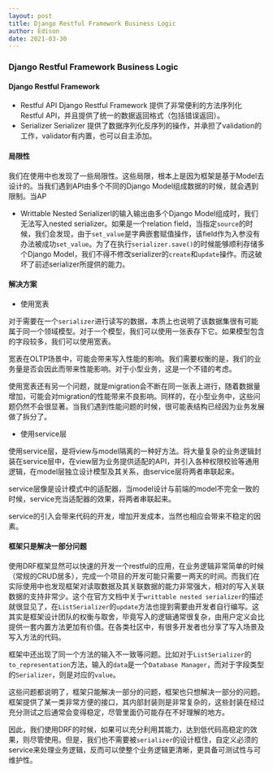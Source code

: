 ```yaml
---
layout: post
title: Django Restful Framework Business Logic
author: Edison
date: 2021-03-30
---
```


### Django Restful Framework Business Logic 
#### Django Restful Framework 
- Restful API
Django Restful Framework 提供了非常便利的方法序列化Restful API，并且提供了统一的数据返回格式（包括错误返回）。
- Serializer
Serializer 提供了数据序列化反序列的操作，并承担了validation的工作，validator有内置，也可以自主添加。

#### 局限性
我们在使用中也发现了一些局限性。这些局限，根本上是因为框架是基于Model去设计的。当我们遇到API由多个不同的Django Model组成数据的时候，就会遇到限制。当AP
- Writtable Nested SerializerI的输入输出由多个Django Model组成时，我们无法写入nested serializer。如果是一个relation field，当指定```source```的时候，我们会发现，由于```set_value```是字典嵌套赋值操作，该field作为入参没有办法被成功```set_value```。为了在执行```serializer.save()```的时候能够顺利存储多个Django Model，我们不得不修改serializer的```create```和```update```操作。而这破坏了前述serializer所提供的能力。

#### 解决方案

- 使用宽表

对于需要在一个```serializer```进行读写的数据，本质上也说明了该数据集很有可能属于同一个领域模型。对于一个模型，我们可以使用一张表存下它。如果模型包含的字段较多，我们可以使用宽表。

宽表在OLTP场景中，可能会带来写入性能的影响。我们需要权衡的是，我们的业务量是否会因此而带来性能影响。对于小型业务，这是一个不错的考虑。

使用宽表还有另一个问题，就是migration会不断在同一张表上进行，随着数据量增加，可能会对migration的性能带来不良影响。同样的，在小型业务中，这些问题仍然不会很显著。当我们遇到性能问题的时候，很可能表结构已经因为业务发展做了拆分了。

- 使用service层

使用service层，是将view与model隔离的一种好方法。将大量复杂的业务逻辑封装在service层中，在view层为业务提供适配的API，并引入各种权限校验等通用逻辑，在model层独立设计模型及其关系，由service层将两者串联起来。

service层像是设计模式中的适配器，当model设计与前端的model不完全一致的时候，service充当适配器的效果，将两者串联起来。

service的引入会带来代码的开发，增加开发成本，当然也相应会带来不稳定的因素。

#### 框架只是解决一部分问题

使用DRF框架显然可以快速的开发一个restful的应用，在业务逻辑非常简单的时候（常规的CRUD居多），完成一个项目的开发可能只需要一两天的时间。而我们在实际使用中也发现框架对读取数据及其关联数据的能力非常强大，相对的写入关联数据的支持非常少。这个在官方文档中关于```writtable nested serializer```的描述就很显见了，在```ListSerializer```的```update```方法也提到需要由开发者自行编写。这其实是框架设计团队的权衡与取舍，毕竟写入的逻辑通常很复杂，由用户定义会比提供一套内置方法更加有价值。在各类社区中，有很多开发者也分享了写入场景及写入方法的代码。

框架中还出现了同一个方法的输入不一致等问题。比如对于```ListSerializer```的```to_representation```方法，输入的```data```是一个```Database Manager```，而对于字段类型的```Serializer```，则是对应的```value```。

这些问题都说明了，框架只能解决一部分的问题，框架也只想解决一部分的问题。框架提供了某一类非常方便的接口，其内部封装则是非常复杂的，这些封装在经过充分测试之后通常会变得稳定，尽管里面仍可能存在不好理解的地方。

因此，我们使用DRF的时候，如果可以充分利用其能力，达到低代码高稳定的效果，则尽管使用。但是，我们也不需要被```serializer```的设计框住，自定义必须的service来处理业务逻辑，反而可以使整个业务逻辑更清晰，更具备可测试性与可维护性。
